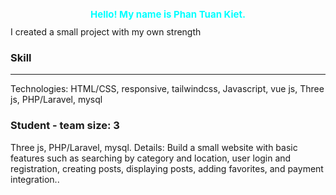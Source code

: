 <h1 style="font-size:15px;color: #00FFFF;text-align:center">Hello! My name is Phan Tuan Kiet.</h1>
<span class="main-introduce">I created a small project with my own strength</span>
<h3>Skill</h3>
<hr/>
<p>
    Technologies: HTML/CSS, responsive, tailwindcss, Javascript, vue js, 
    Three js, PHP/Laravel, mysql
</p>
<h3> 
Student - team size: 3
</h3>
<span>
   Three js, PHP/Laravel, mysql.
   Details: Build a small website with basic features such as searching by 
   category and location, user login and registration, creating posts, displaying 
   posts, adding favorites, and payment integration..
</span>
      
